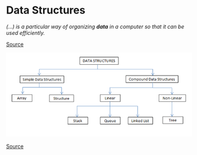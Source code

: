 # Data Structures

_(...) is a particular way of organizing **data** in a computer so that it can be used efficiently._

[Source](https://en.wikipedia.org/wiki/Data_structure)

![Data Structures](../_Assets/images/data_structure.png)

[Source](http://scanftree.com/Data_Structure/)